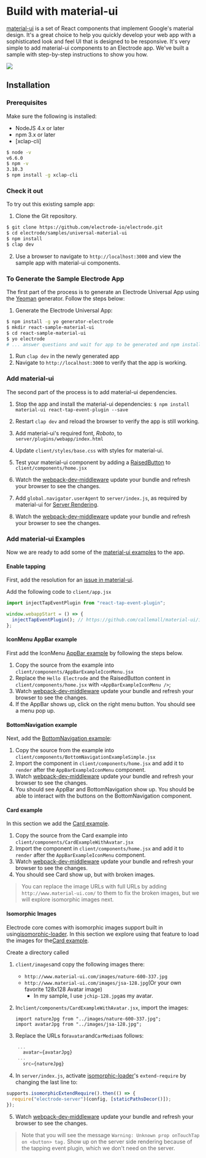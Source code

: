 # Build with material-ui

[material-ui](http://www.material-ui.com/) is a set of React components that implement Google's material design. It's a great choice to help you quickly develop your web app with a sophisticated look and feel UI that is designed to be responsive. It's very simple to add material-ui components to an Electrode app. We've built a sample with step-by-step instructions to show you how.

![](https://cloud.githubusercontent.com/assets/5876741/19024379/377359ec-88b7-11e6-863b-a41133cc42ef.png)

## Installation

### Prerequisites

Make sure the following is installed:

- NodeJS 4.x or later
- npm 3.x or later
- [xclap-cli]

```bash
$ node -v
v6.6.0
$ npm -v
3.10.3
$ npm install -g xclap-cli
```

### Check it out

To try out this existing sample app:

1.  Clone the Git repository.

```bash
$ git clone https://github.com/electrode-io/electrode.git
$ cd electrode/samples/universal-material-ui
$ npm install
$ clap dev
```

2.  Use a browser to navigate to `http://localhost:3000` and view the sample app with material-ui components.

### To Generate the Sample Electrode App

The first part of the process is to generate an Electrode Universal App using the [Yeoman](http://yeoman.io/) generator. Follow the steps below:

1.  Generate the Electrode Universal App:

```bash
$ npm install -g yo generator-electrode
$ mkdir react-sample-material-ui
$ cd react-sample-material-ui
$ yo electrode
# ... answer questions and wait for app to be generated and npm install completed ...
```

1.  Run `clap dev` in the newly generated app
2.  Navigate to `http://localhost:3000` to verify that the app is working.

### Add material-ui

The second part of the process is to add material-ui dependencies.

1.  Stop the app and install the material-ui dependencies: `$ npm install material-ui react-tap-event-plugin --save`

2.  Restart `clap dev` and reload the browser to verify the app is still working.

3.  Add material-ui's required font, _Roboto_, to `server/plugins/webapp/index.html`

4.  Update `client/styles/base.css` with styles for material-ui.

5.  Test your material-ui component by adding a [RaisedButton](http://www.material-ui.com/#/components/raised-button) to `client/components/home.jsx`

6.  Watch the [webpack-dev-middleware](https://github.com/webpack/webpack-dev-middleware) update your bundle and refresh your browser to see the changes.

7.  Add `global.navigator.userAgent` to `server/index.js`, as required by material-ui for [Server Rendering](http://www.material-ui.com/#/get-started/server-rendering).

8.  Watch the [webpack-dev-middleware](https://github.com/webpack/webpack-dev-middleware) update your bundle and refresh your browser to see the changes.

### Add material-ui Examples

Now we are ready to add some of the [material-ui examples](http://www.material-ui.com/#/components/app-bar) to the app.

#### Enable tapping

First, add the resolution for an [issue in material-ui](https://github.com/callemall/material-ui/issues/4670).

Add the following code to `client/app.jsx`

```js
import injectTapEventPlugin from "react-tap-event-plugin";

window.webappStart = () => {
  injectTapEventPlugin(); // https://github.com/callemall/material-ui/issues/4670
};
```

#### IconMenu AppBar example

First add the IconMenu [AppBar example](http://www.material-ui.com/#/components/app-bar) by following the steps below.

1.  Copy the source from the example into `client/components/AppBarExampleIconMenu.jsx`
2.  Replace the `Hello Electrode` and the RaisedButton content in `client/components/home.jsx` with `<AppBarExampleIconMenu />`;
3.  Watch [webpack-dev-middleware](https://github.com/webpack/webpack-dev-middleware) update your bundle and refresh your browser to see the changes.
4.  If the AppBar shows up, click on the right menu button. You should see a menu pop up.

#### BottomNavigation example

Next, add the [BottomNavigation example](http://www.material-ui.com/#/components/bottom-navigation):

1.  Copy the source from the example into `client/components/BottomNavigationExampleSimple.jsx`
2.  Import the component in `client/components/home.jsx` and add it to `render` after the `AppBarExampleIconMenu`
    component.
3.  Watch [webpack-dev-middleware](https://github.com/webpack/webpack-dev-middleware) update your bundle and refresh your browser to see the changes.
4.  You should see AppBar and BottomNavigation show up. You should be able to interact with the buttons on the BottomNavigation component.

#### Card example

In this section we add the [Card example](http://www.material-ui.com/#/components/card).

1.  Copy the source from the Card example into `client/components/CardExampleWithAvatar.jsx`
2.  Import the component in `client/components/home.jsx` and add it to `render` after the `AppBarExampleIconMenu` component.
3.  Watch [webpack-dev-middleware](https://github.com/webpack/webpack-dev-middleware) update your bundle and refresh your browser to see the changes.
4.  You should see Card show up, but with broken images.

> You can replace the image URLs with full URLs by adding `http://www.material-ui.com/` to them to fix the broken images, but we will explore isomorphic images next.

#### Isomorphic Images

Electrode core comes with isomorphic images support built in using[isomorphic-loader](https://github.com/electrode-io/isomorphic-loader). In this section we explore using that feature to load the images for the[Card example](http://www.material-ui.com/#/components/card).

Create a directory called

1.  `client/images`and copy the following images there:
    - `http://www.material-ui.com/images/nature-600-337.jpg`
    - `http://www.material-ui.com/images/jsa-128.jpg`(Or your own favorite 128x128 Avatar image)
      - In my sample, I use `jchip-128.jpg`as my avatar.
2.  In`client/components/CardExampleWithAvatar.jsx`, import the images:

        import natureJpg from "../images/nature-600-337.jpg";
        import avatarJpg from "../images/jsa-128.jpg";

3.  Replace the URLs for`avatar`and`CarMedia`as follows:

```js
    ...
      avatar={avatarJpg}
    ...
      src={natureJpg}
```

4.  In `server/index.js`, activate [isomorphic-loader](https://github.com/electrode-io/isomorphic-loader)'s `extend-require` by changing the last line to:

```js
supports.isomorphicExtendRequire().then(() => {
  require("electrode-server")(config, [staticPathsDecor()]);
});
```

5.  Watch [webpack-dev-middleware](https://github.com/webpack/webpack-dev-middleware) update your bundle and refresh your browser to see the changes.

> Note that you will see the message `Warning: Unknown prop onTouchTap on <button> tag.` Show up on the server side rendering because of the tapping event plugin, which we don't need on the server.
